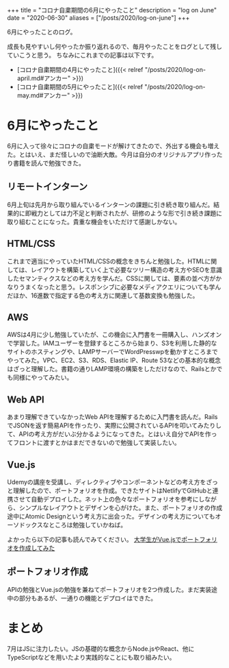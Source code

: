 +++
title = "コロナ自粛期間の6月にやったこと"
description = "log on June"
date = "2020-06-30"
aliases = ["/posts/2020/log-on-june"]
+++

6月にやったことのログ。
<!--more-->
成長も見やすいし何やったか振り返れるので、毎月やったことをログとして残していこうと思う。
ちなみにこれまでの記事は以下です。
- [コロナ自粛期間の4月にやったこと]({{< relref "/posts/2020/log-on-april.md#アンカー" >}})
- [コロナ自粛期間の5月にやったこと]({{< relref "/posts/2020/log-on-may.md#アンカー" >}})

# 6月にやったこと
6月に入って徐々にコロナの自粛モードが解けてきたので、外出する機会も増えた。とはいえ、まだ怪しいので油断大敵。今月は自分のオリジナルアプリ作ったり書籍を読んで勉強できた。

## リモートインターン
6月上旬は先月から取り組んでいるインターンの課題に引き続き取り組んだ。結果的に即戦力としては力不足と判断されたが、研修のような形で引き続き課題に取り組むことになった。貴重な機会をいただけて感謝しかない。

## HTML/CSS
これまで適当にやっていたHTML/CSSの概念をきちんと勉強した。HTMLに関しては、レイアウトを構築していく上で必要なツリー構造の考え方やSEOを意識したセマンティクスなどの考え方を学んだ。CSSに関しては、要素の並べ方がかなりうまくなったと思う。レスポンシブに必要なメディアクエリについても学んだほか、16進数で指定する色の考え方に関連して基数変換も勉強した。

## AWS
AWSは4月に少し勉強していたが、この機会に入門書を一冊購入し、ハンズオンで学習した。IAMユーザーを登録するところから始まり、S3を利用した静的なサイトのホスティングや、LAMPサーバーでWordPresswpを動かすところまでやってみた。VPC、EC2、S3、RDS、Elastic IP、Route 53などの基本的な概念はざっと理解した。書籍の通りLAMP環境の構築をしただけなので、Railsとかでも同様にやってみたい。

## Web API
あまり理解できていなかったWeb APIを理解するために入門書を読んだ。RailsでJSONを返す簡易APIを作ったり、実際に公開されているAPIを叩いてみたりして、APIの考え方がだいぶ分かるようになってきた。とはいえ自分でAPIを作ってフロントに渡すとかはまだできないので勉強して実装したい。

## Vue.js
Udemyの講座を受講し、ディレクティブやコンポーネントなどの考え方をざっと理解したので、ポートフォリオを作成。できたサイトはNetlifyでGitHubと連携させて自動デプロイした。ネット上の色々なポートフォリオを参考にしながら、シンプルなレイアウトとデザインを心がけた。また、ポートフォリオの作成途中にAtomic Designという考え方に出会った。デザインの考え方についてもオーソドックスなところは勉強していかねば。

よかったら以下の記事も読んでみてください。
[大学生がVue.jsでポートフォリオを作成してみた](https://qiita.com/Kazuhiro_Mimaki/items/94c88f69d0c56cee4f16)

## ポートフォリオ作成
APIの勉強とVue.jsの勉強を兼ねてポートフォリオを2つ作成した。まだ実装途中の部分もあるが、一通りの機能とデプロイはできた。

# まとめ
7月はJSに注力したい。JSの基礎的な概念からNode.jsやReact、他にTypeScriptなどを用いたより実践的なことにも取り組みたい。
